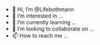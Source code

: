 - 👋 Hi, I’m @Lifebothmann
- 👀 I’m interested in ...
- 🌱 I’m currently learning ...
- 💞️ I’m looking to collaborate on ...
- 📫 How to reach me ...

<!---
Lifebothmann/Lifebothmann is a ✨ special ✨ repository because its `README.md` (this file) appears on your GitHub profile.
You can click the Preview link to take a look at your changes.
--->
